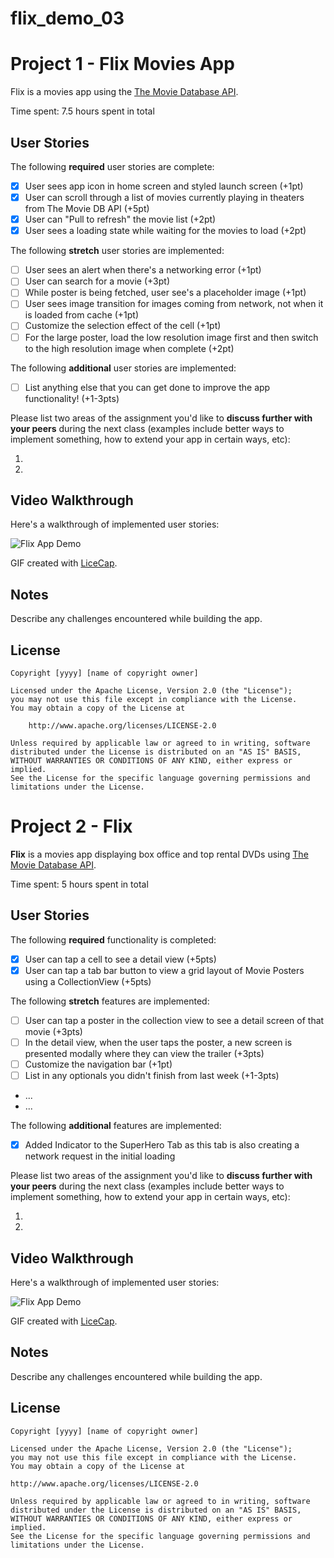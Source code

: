 # flix_demo_03

# Project 1 - Flix Movies App

Flix is a movies app using the [The Movie Database API](http://docs.themoviedb.apiary.io/#).

Time spent: 7.5 hours spent in total

## User Stories

The following **required** user stories are complete:

- [X] User sees app icon in home screen and styled launch screen (+1pt)
- [X] User can scroll through a list of movies currently playing in theaters from The Movie DB API (+5pt)
- [X] User can "Pull to refresh" the movie list (+2pt)
- [X] User sees a loading state while waiting for the movies to load (+2pt)

The following **stretch** user stories are implemented:

- [ ] User sees an alert when there's a networking error (+1pt)
- [ ] User can search for a movie (+3pt)
- [ ] While poster is being fetched, user see's a placeholder image (+1pt)
- [ ] User sees image transition for images coming from network, not when it is loaded from cache (+1pt)
- [ ] Customize the selection effect of the cell (+1pt)
- [ ] For the large poster, load the low resolution image first and then switch to the high resolution image when complete (+2pt)

The following **additional** user stories are implemented:

- [ ] List anything else that you can get done to improve the app functionality! (+1-3pts)

Please list two areas of the assignment you'd like to **discuss further with your peers** during the next class (examples include better ways to implement something, how to extend your app in certain ways, etc):

1.
2.

## Video Walkthrough

Here's a walkthrough of implemented user stories:

<img src='https://i.imgur.com/36VH5l5.gif' title='Flix App Demo' width='' alt='Flix App Demo' />

GIF created with [LiceCap](http://www.cockos.com/licecap/).

## Notes

Describe any challenges encountered while building the app.

## License

    Copyright [yyyy] [name of copyright owner]

    Licensed under the Apache License, Version 2.0 (the "License");
    you may not use this file except in compliance with the License.
    You may obtain a copy of the License at

        http://www.apache.org/licenses/LICENSE-2.0

    Unless required by applicable law or agreed to in writing, software
    distributed under the License is distributed on an "AS IS" BASIS,
    WITHOUT WARRANTIES OR CONDITIONS OF ANY KIND, either express or implied.
    See the License for the specific language governing permissions and
    limitations under the License.
    
# Project 2 - Flix
    
**Flix** is a movies app displaying box office and top rental DVDs using [The Movie Database API](http://docs.themoviedb.apiary.io/#).
    
Time spent: 5 hours spent in total
    
## User Stories
    
The following **required** functionality is completed:
    
- [X] User can tap a cell to see a detail view (+5pts)
- [X] User can tap a tab bar button to view a grid layout of Movie Posters using a CollectionView (+5pts)
    
The following **stretch** features are implemented:
    
- [ ] User can tap a poster in the collection view to see a detail screen of that movie (+3pts)
- [ ] In the detail view, when the user taps the poster, a new screen is presented modally where they can view the trailer (+3pts)
- [ ] Customize the navigation bar (+1pt)
- [ ] List in any optionals you didn't finish from last week (+1-3pts)
- ...
- ...
    
The following **additional** features are implemented:
    
- [X] Added Indicator to the SuperHero Tab as this tab is also creating a network request in the initial loading
    
Please list two areas of the assignment you'd like to **discuss further with your peers** during the next class (examples include better ways to implement something, how to extend your app in certain ways, etc):
    
1.
2.
    
## Video Walkthrough
    
Here's a walkthrough of implemented user stories:
    
<img src='https://i.imgur.com/MrsWoit.gif' title='Flix App Demo' width='' alt='Flix App Demo' />
    
GIF created with [LiceCap](http://www.cockos.com/licecap/).
    
## Notes
    
Describe any challenges encountered while building the app.
    
## License
    
    Copyright [yyyy] [name of copyright owner]
    
    Licensed under the Apache License, Version 2.0 (the "License");
    you may not use this file except in compliance with the License.
    You may obtain a copy of the License at
    
    http://www.apache.org/licenses/LICENSE-2.0
    
    Unless required by applicable law or agreed to in writing, software
    distributed under the License is distributed on an "AS IS" BASIS,
    WITHOUT WARRANTIES OR CONDITIONS OF ANY KIND, either express or implied.
    See the License for the specific language governing permissions and
    limitations under the License.
